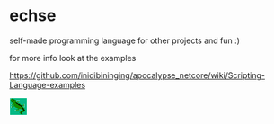 # echse
self-made programming language for other projects and fun :)

for more info look at the examples

https://github.com/inidibininging/apocalypse_netcore/wiki/Scripting-Language-examples

![Echse Logo](/logo.png)

